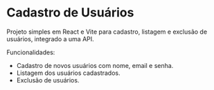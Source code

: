 # Cadastro de Usuários

Projeto simples em React e Vite para cadastro, listagem e exclusão de usuários, integrado a uma API.


Funcionalidades:

- Cadastro de novos usuários com nome, email e senha.
- Listagem dos usuários cadastrados.
- Exclusão de usuários.

